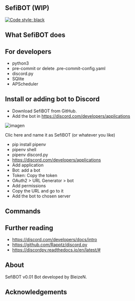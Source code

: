 SefiBOT (WIP)
-------
[![Code style: black](https://img.shields.io/badge/code%20style-black-000000.svg)](https://github.com/psf/black)

## What SefiBOT does

## For developers

- python3
- pre-commit or delete .pre-commit-config.yaml
- discord.py
- SQlite
- APScheduler

## Install or adding bot to Discord

- Download SefiBOT from GitHub.
- Add the bot in https://discord.com/developers/applications

![imagen](https://user-images.githubusercontent.com/42966407/166497905-4acaac41-7597-4bf5-84b1-8f9608bfe4e8.png)

Clic here and name it as SefiBOT (or whatever you like)

- pip install pipenv
- pipenv shell
- pipenv discord.py
- https://discord.com/developers/applications
- Add application
- Bot: add a bot
- Token: Copy the token
- OAuth2 > URL Generator > bot
- Add permissions
- Copy the URL and go to it
- Add the bot to chosen server

## Commands

## Further reading

- https://discord.com/developers/docs/intro
- https://github.com/Rapptz/discord.py
- https://discordpy.readthedocs.io/en/latest/#

## About

SefiBOT v0.01 Bot developed by BleizeN.

## Acknowledgements
